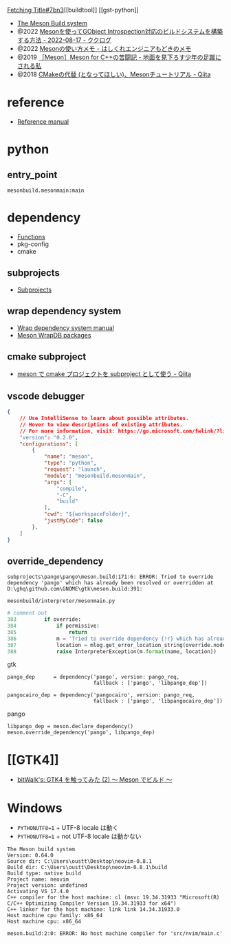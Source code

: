 [Fetching Title#7bn3](https://gitlab.freedesktop.org/xrdesktop/xrdesktop)[[buildtool]]
[[gst-python]]

- [The Meson Build system](https://mesonbuild.com/)
- @2022 [Mesonを使ってGObject Introspection対応のビルドシステムを構築する方法 - 2022-08-17 - ククログ](https://www.clear-code.com/blog/2022/8/17/meson-and-gobject-introspection.html)
- @2022 [Mesonの使い方メモ - はしくれエンジニアもどきのメモ](https://cartman0.hatenablog.com/entry/2022/03/24/Meson%E3%81%AE%E4%BD%BF%E3%81%84%E6%96%B9%E3%83%A1%E3%83%A2)
- @2019 [［Meson］Meson for C++の苦闘記 - 地面を見下ろす少年の足蹴にされる私](https://onihusube.hatenablog.com/entry/2019/09/20/023511)
- @2018 [CMakeの代替 (となってほしい)、Mesonチュートリアル - Qiita](https://qiita.com/turenar/items/c727834fbf701beb47ef)

# reference
- [Reference manual](https://mesonbuild.com/Reference-manual.html)

# python
## entry_point

`mesonbuild.mesonmain:main`

# dependency
- [Functions](https://mesonbuild.com/Reference-manual_functions.html#dependency)
- pkg-config
- cmake

## subprojects
- [Subprojects](https://mesonbuild.com/Subprojects.html)

## wrap dependency system
- [Wrap dependency system manual](https://mesonbuild.com/Wrap-dependency-system-manual.html)
- [Meson WrapDB packages](https://mesonbuild.com/Wrapdb-projects.html)

## cmake subproject
- [meson で cmake プロジェクトを subproject として使う - Qiita](https://qiita.com/syoyo/items/ad965b5127188c356074)

## vscode debugger
```json
{
    // Use IntelliSense to learn about possible attributes.
    // Hover to view descriptions of existing attributes.
    // For more information, visit: https://go.microsoft.com/fwlink/?linkid=830387
    "version": "0.2.0",
    "configurations": [
        {
            "name": "meson",
            "type": "python",
            "request": "launch",
            "module": "mesonbuild.mesonmain",
            "args": [
                "compile",
                "-C",
                "build"
            ],
            "cwd": "${workspaceFolder}",
            "justMyCode": false
        },
    ]
}
```

## override_dependency

```
subprojects\pango\pango\meson.build:171:6: ERROR: Tried to override dependency 'pango' which has already been resolved or overridden at D:\ghq\github.com\GNOME\gtk\meson.build:391:
```

`mesonbuild/interpreter/mesonmain.py`
```python
# comment out
383         if override:
384             if permissive:
385                 return
386             m = 'Tried to override dependency {!r} which has already been resolved or overridden at {}'
387             location = mlog.get_error_location_string(override.node.filename, override.node.lineno)
388             raise InterpreterException(m.format(name, location))
```
gtk
```
pango_dep      = dependency('pango', version: pango_req,
                            fallback : ['pango', 'libpango_dep'])

pangocairo_dep = dependency('pangocairo', version: pango_req,
                            fallback : ['pango', 'libpangocairo_dep'])				
```

pango
```meson
libpango_dep = meson.declare_dependency()
meson.override_dependency('pango', libpango_dep)
```

# [[GTK4]]
- [bitWalk's: GTK4 を触ってみた (2) ～ Meson でビルド ～](https://bitwalk.blogspot.com/2020/12/gtk4-2-meson.html)

# Windows

- `PYTHONUTF8=1`  + UTF-8 locale は動く
- `PYTHONUTF8=1`  + not UTF-8 locale は動かない

```
The Meson build system
Version: 0.64.0
Source dir: C:\Users\oustt\Desktop\neovim-0.8.1
Build dir: C:\Users\oustt\Desktop\neovim-0.8.1\build
Build type: native build
Project name: neovim
Project version: undefined
Activating VS 17.4.0
C++ compiler for the host machine: cl (msvc 19.34.31933 "Microsoft(R) C/C++ Optimizing Compiler Version 19.34.31933 for x64")
C++ linker for the host machine: link link 14.34.31933.0
Host machine cpu family: x86_64
Host machine cpu: x86_64

meson.build:2:0: ERROR: No host machine compiler for 'src/nvim/main.c'
```
